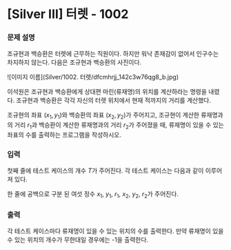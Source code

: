 # [Silver III] 터렛 - 1002

### 문제 설명

조규현과 백승환은 터렛에 근무하는 직원이다. 하지만 워낙 존재감이 없어서 인구수는 차지하지 않는다. 다음은 조규현과 백승환의 사진이다.

![이미지 이름](Silver/1002. 터렛/dfcmhrjj_142c3w76qg8_b.jpg)

이석원은 조규현과 백승환에게 상대편 마린(류재명)의 위치를 계산하라는 명령을 내렸다. 조규현과 백승환은 각각 자신의 터렛 위치에서 현재 적까지의 거리를 계산했다.

조규현의 좌표 
$(x_1, y_1)$와 백승환의 좌표 
$(x_2, y_2)$가 주어지고, 조규현이 계산한 류재명과의 거리 
$r_1$과 백승환이 계산한 류재명과의 거리 
$r_2$가 주어졌을 때, 류재명이 있을 수 있는 좌표의 수를 출력하는 프로그램을 작성하시오.

### 입력

첫째 줄에 테스트 케이스의 개수 
$T$가 주어진다. 각 테스트 케이스는 다음과 같이 이루어져 있다.

한 줄에 공백으로 구분 된 여섯 정수 
$x_1$, 
$y_1$, 
$r_1$, 
$x_2$, 
$y_2$, 
$r_2$가 주어진다.

### 출력

각 테스트 케이스마다 류재명이 있을 수 있는 위치의 수를 출력한다. 만약 류재명이 있을 수 있는 위치의 개수가 무한대일 경우에는 -1을 출력한다.
